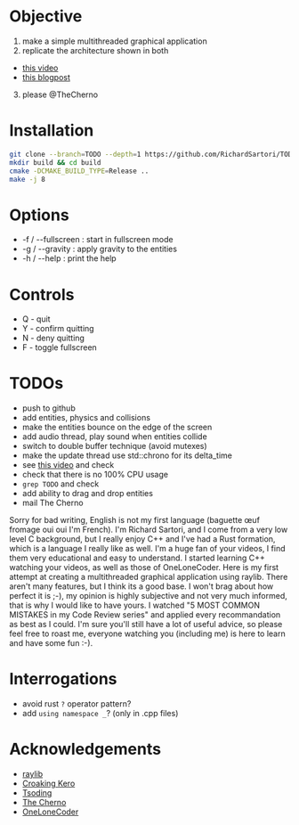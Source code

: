 # Objective

1. make a simple multithreaded graphical application
2. replicate the architecture shown in both
  - [this video](https://youtu.be/1bAb1CfgZrs)
  - [this blogpost](http://croakingkero.com/tutorials/multi_threaded_framework/)
3. please @TheCherno

# Installation

```bash
git clone --branch=TODO --depth=1 https://github.com/RichardSartori/TODO
mkdir build && cd build
cmake -DCMAKE_BUILD_TYPE=Release ..
make -j 8
```

# Options

* -f / --fullscreen : start in fullscreen mode
* -g / --gravity    : apply gravity to the entities
* -h / --help       : print the help

# Controls

* Q - quit
* Y - confirm quitting
* N - deny quitting
* F - toggle fullscreen

# TODOs

- push to github
- add entities, physics and collisions
- make the entities bounce on the edge of the screen
- add audio thread, play sound when entities collide
- switch to double buffer technique (avoid mutexes)
- make the update thread use std::chrono for its delta_time
- see [this video](https://youtu.be/bBFWtnqQnQU?si=LwdXE1duTNB5k-Dk) and check
- check that there is no 100% CPU usage
- `grep TODO` and check
- add ability to drag and drop entities
- mail The Cherno

Sorry for bad writing, English is not my first language (baguette œuf fromage oui oui I'm French). I'm Richard Sartori, and I come from a very low level C background, but I really enjoy C++ and I've had a Rust formation, which is a language I really like as well. I'm a huge fan of your videos, I find them very educational and easy to understand. I started learning C++ watching your videos, as well as those of OneLoneCoder. Here is my first attempt at creating a multithreaded graphical application using raylib. There aren't many features, but I think its a good base. I won't brag about how perfect it is ;-), my opinion is highly subjective and not very much informed, that is why I would like to have yours. I watched "5 MOST COMMON MISTAKES in my Code Review series" and applied every recommandation as best as I could. I'm sure you'll still have a lot of useful advice, so please feel free to roast me, everyone watching you (including me) is here to learn and have some fun :-).

# Interrogations

- avoid rust `?` operator pattern?
- add `using namespace _`? (only in .cpp files)

# Acknowledgements

- [raylib](https://www.raylib.com/)
- [Croaking Kero](https://www.youtube.com/@UltimaN3rd)
- [Tsoding](https://www.youtube.com/tsoding)
- [The Cherno](https://www.youtube.com/@TheCherno)
- [OneLoneCoder](https://www.youtube.com/javidx9)